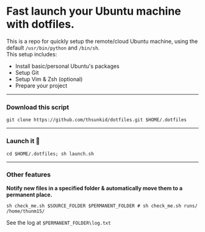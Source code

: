 # Fast launch your Ubuntu machine with dotfiles.
This is a repo for quickly setup the remote/cloud Ubuntu machine, using the default `/usr/bin/python` and `/bin/sh`.  
This setup includes:
- Install basic/personal Ubuntu's packages
- Setup Git
- Setup Vim & Zsh (optional)
- Prepare your project

--- 
### Download this script
```
git clone https://github.com/thsunkid/dotfiles.git $HOME/.dotfiles
```

---
### Launch it 🚀
```
cd $HOME/.dotfiles; sh launch.sh
```
---
### Other features
**Notify new files in a specified folder & automatically move them to a permanent place.**
```
sh check_me.sh $SOURCE_FOLDER $PERMANENT_FOLDER # sh check_me.sh runs/ /home/thunm15/ 
``` 
See the log at `$PERMANENT_FOLDER\log.txt` 






